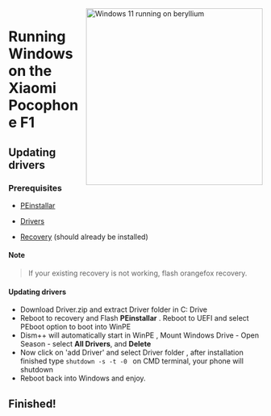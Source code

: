 <img align="right" src="https://github.com/n00b69/woaberyllium/blob/main/beryllium.png" width="350" alt="Windows 11 running on beryllium">

# Running Windows on the Xiaomi Pocophone F1

## Updating drivers

### Prerequisites
- [PEinstallar](https://g)
  
- [Drivers](https://github.com/n00b69/woaberyllium/releases/tag/Drivers)
    
- [Recovery](https://r) (should already be installed)

#### Note
> If your existing recovery is not working, flash orangefox recovery.

#### Updating drivers
- Download Driver.zip and extract Driver folder in C: Drive
- Reboot to recovery and Flash **PEinstallar** . Reboot to UEFI and select PEboot option to boot into WinPE
- Dism++ will automatically start in WinPE , Mount Windows Drive - Open Season - select **All Drivers**, and **Delete**
- Now click on 'add Driver' and select Driver folder , after installation finished type ```shutdown -s -t -0 ``` on CMD terminal, your phone will shutdown
- Reboot back into Windows and enjoy.

## Finished!































